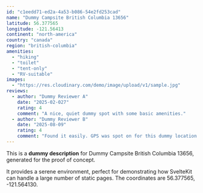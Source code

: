 ```yaml
---
id: "c1eedd71-ed2a-4a53-b086-54e2fd253cad"
name: "Dummy Campsite British Columbia 13656"
latitude: 56.377565
longitude: -121.56413
continent: "north-america"
country: "canada"
region: "british-columbia"
amenities:
  - "hiking"
  - "toilet"
  - "tent-only"
  - "RV-suitable"
images:
  - "https://res.cloudinary.com/demo/image/upload/v1/sample.jpg"
reviews:
  - author: "Dummy Reviewer A"
    date: "2025-02-027"
    rating: 4
    comment: "A nice, quiet dummy spot with some basic amenities."
  - author: "Dummy Reviewer B"
    date: "2025-08-09"
    rating: 4
    comment: "Found it easily. GPS was spot on for this dummy location."
---
```


This is a **dummy description** for Dummy Campsite British Columbia 13656, generated for the proof of concept.

It provides a serene environment, perfect for demonstrating how SvelteKit can handle a large number of static pages. The coordinates are 56.377565, -121.564130.

